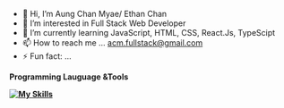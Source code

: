 - 👋 Hi, I’m Aung Chan Myae/ Ethan Chan
- 👀 I’m interested in Full Stack Web Developer 
- 🌱 I’m currently learning JavaScript, HTML, CSS, React.Js, TypeScipt
- 📫 How to reach me ... acm.fullstack@gmail.com
- ⚡ Fun fact: ... 

<!---
chanmyae97/chanmyae97 is a ✨ special ✨ repository because its `README.md` (this file) appears on your GitHub profile.
You can click the Preview link to take a look at your changes.
--->
<b>Programming Lauguage &Tools <b>


[![My Skills](https://skillicons.dev/icons?i=js,html,css,react,tailwind,ts)](https://skillicons.dev)
